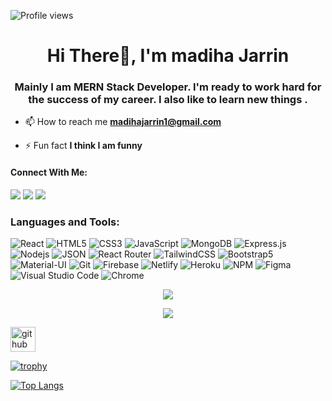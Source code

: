 ![Profile views](https://gpvc.arturio.dev/MadihaJarrin)
<h1 align="center">Hi There👋, I'm madiha Jarrin</h1>
<h3 align="center">Mainly I am MERN Stack Developer. I'm ready to work hard for the success of my career. I also like to learn new things .</h3>

- 📫 How to reach me **madihajarrin1@gmail.com**

- ⚡ Fun fact **I think I am funny**

#### Connect With Me:
[<img src="https://img.shields.io/badge/Gmail-D14836?style=for-the-badge&logo=gmail&logoColor=white" />](mailto:madihajarrin1@gmail.com)
[<img src="https://img.shields.io/badge/Facebook-1877F2?style=for-the-badge&logo=facebook&logoColor=white" />](https://www.facebook.com/MJ.jarrin.75) 
[<img src="https://img.shields.io/badge/LinkedIn-0077B5?style=for-the-badge&logo=linkedin&logoColor=white" />](https://www.linkedin.com/in/madiha-jarrin-4314a4216/) 

<h3 align="left">Languages and Tools:</h3>

![React](https://img.shields.io/badge/React-20232A?style=for-the-badge&logo=react&logoColor=61DAFB)
![HTML5](https://img.shields.io/badge/HTML5-E34F26?style=for-the-badge&logo=html5&logoColor=white)
![CSS3](https://img.shields.io/badge/CSS3-1572B6?style=for-the-badge&logo=css3&logoColor=white)
![JavaScript](https://img.shields.io/badge/JavaScript-F7DF1E?style=for-the-badge&logo=javascript&logoColor=black)
![MongoDB](https://img.shields.io/badge/MongoDB-4EA94B?style=for-the-badge&logo=mongodb&logoColor=white)
![Express.js](https://img.shields.io/badge/Express.js-000000?style=for-the-badge&logo=express&logoColor=white)
![Nodejs](https://img.shields.io/badge/Node.js-339933?style=for-the-badge&logo=nodedotjs&logoColor=white)
![JSON](https://img.shields.io/badge/json-5E5C5C?style=for-the-badge&logo=json&logoColor=white)
![React Router](https://img.shields.io/badge/React_Router-CA4245?style=for-the-badge&logo=react-router&logoColor=white)
![TailwindCSS](https://img.shields.io/badge/tailwindcss-%2338B2AC.svg?style=for-the-badge&logo=tailwind-css&logoColor=white)
![Bootstrap5](https://img.shields.io/badge/Bootstrap-8712FB?style=for-the-badge&logo=bootstrap&logoColor=white)
![Material-UI](https://img.shields.io/badge/Material--UI-0081CB?style=for-the-badge&logo=material-ui&logoColor=white)
![Git](https://img.shields.io/badge/Git-F05032?style=for-the-badge&logo=git&logoColor=white)
![Firebase](https://img.shields.io/badge/firebase-ffca28?style=for-the-badge&logo=firebase&logoColor=black)
![Netlify](https://img.shields.io/badge/netlify-%23000000.svg?style=for-the-badge&logo=netlify&logoColor=#00C7B7)
![Heroku](https://img.shields.io/badge/Heroku-430098?style=for-the-badge&logo=heroku&logoColor=white)
![NPM](https://img.shields.io/badge/npm-CB3837?style=for-the-badge&logo=npm&logoColor=white)
![Figma](https://img.shields.io/badge/Figma-F24E1E?style=for-the-badge&logo=figma&logoColor=white)
![Visual Studio Code](https://img.shields.io/badge/Visual_Studio_Code-0078D4?style=for-the-badge&logo=visual%20studio%20code&logoColor=white)
![Chrome](https://img.shields.io/badge/Chrome_devtool-4285F4?style=for-the-badge&logo=Google-chrome&logoColor=white)



<p align="center">
  <img src="https://github-readme-stats.vercel.app/api?username=MadihaJarrin&show_icons=true" />
</p>
<p align="center">
  <img src="https://github-readme-streak-stats.herokuapp.com/?user=MadihaJarrin" />
</p>

[<img src='https://cdn.jsdelivr.net/npm/simple-icons@3.0.1/icons/github.svg' alt='github' height='40'>](https://github.com/MadihaJarrin)  

[![trophy](https://github-profile-trophy.vercel.app/?username=MadihaJarrin)](https://github.com/ryo-ma/github-profile-trophy)

[![Top Langs](https://github-readme-stats.vercel.app/api/top-langs/?username=MadihaJarrin)](https://github.com/anuraghazra/github-readme-stats)

 

  
